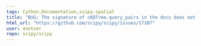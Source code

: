```yaml
---
tags: Cython,Documentation,scipy.spatial
title: "BUG: The signature of cKDTree.query_pairs in the docs does not mention the output_type parameter"
html_url: "https://github.com/scipy/scipy/issues/17107"
user: anntzer
repo: scipy/scipy
---
```


